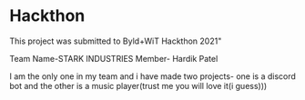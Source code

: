 # Hackthon

This project was submitted to Byld+WiT Hackthon 2021" 

Team Name-STARK INDUSTRIES
Member- Hardik Patel

I am the only one in my team and i have made two projects- one is a discord bot and the other is a music player(trust me you will love it(i guess)))
